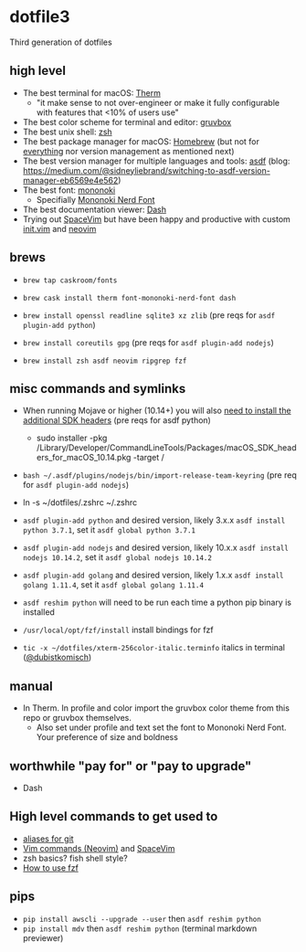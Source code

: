# dotfile3
Third generation of dotfiles

## high level
* The best terminal for macOS: [Therm](https://github.com/trufae/Therm)
  * "it make sense to not over-engineer or make it fully configurable with features that <10% of users use"
* The best color scheme for terminal and editor: [gruvbox](https://github.com/morhetz/gruvbox)
* The best unix shell: [zsh](https://github.com/zsh-users/antigen#meta)
* The best package manager for macOS: [Homebrew](brew.sh) (but not for [everything](https://nemethgergely.com/you-might-not-need-homebrew/) nor version management as mentioned next)
* The best version manager for multiple languages and tools: [asdf](https://github.com/asdf-vm/asdf) (blog: https://medium.com/@sidneyliebrand/switching-to-asdf-version-manager-eb6569e4e562)
* The best font: [mononoki](https://madmalik.github.io/mononoki/)
  * Specifially [Mononoki Nerd Font](https://github.com/ryanoasis/nerd-fonts/tree/master/patched-fonts/Mononoki)
* The best documentation viewer: [Dash](https://kapeli.com/dash)
* Trying out [SpaceVim](https://spacevim.org/) but have been happy and productive with custom [init.vim](https://github.com/MrBri/dotfiles/blob/master/init.vim) and [neovim](https://github.com/neovim/neovim)

## brews
* `brew tap caskroom/fonts`
* `brew cask install therm font-mononoki-nerd-font dash`

* `brew install openssl readline sqlite3 xz zlib` (pre reqs for `asdf plugin-add python`)
* `brew install coreutils gpg` (pre reqs for `asdf plugin-add nodejs`)
* `brew install zsh asdf neovim ripgrep fzf`

## misc commands and symlinks
* When running Mojave or higher (10.14+) you will also [need to install the additional SDK headers](https://developer.apple.com/documentation/xcode_release_notes/xcode_10_release_notes#3035624) (pre reqs for asdf python)
  * sudo installer -pkg /Library/Developer/CommandLineTools/Packages/macOS_SDK_headers_for_macOS_10.14.pkg -target /
* `bash ~/.asdf/plugins/nodejs/bin/import-release-team-keyring` (pre req for `asdf plugin-add nodejs`)
* ln -s ~/dotfiles/.zshrc ~/.zshrc
* `asdf plugin-add python` and desired version, likely 3.x.x `asdf install python 3.7.1`, set it `asdf global python 3.7.1`
* `asdf plugin-add nodejs` and desired version, likely 10.x.x `asdf install nodejs 10.14.2`, set it `asdf global nodejs 10.14.2`
* `asdf plugin-add golang` and desired version, likely 1.x.x `asdf install golang 1.11.4`, set it `asdf global golang 1.11.4`

* `asdf reshim python` will need to be run each time a python pip binary is installed
* `/usr/local/opt/fzf/install` install bindings for fzf
* `tic -x ~/dotfiles/xterm-256color-italic.terminfo` italics in terminal ([@dubistkomisch](https://medium.com/@dubistkomisch/how-to-actually-get-italics-and-true-colour-to-work-in-iterm-tmux-vim-9ebe55ebc2be))

## manual
* In Therm. In profile and color import the gruvbox color theme from this repo or gruvbox themselves. 
  * Also set under profile and text set the font to Mononoki Nerd Font. Your preference of size and boldness

## worthwhile "pay for" or "pay to upgrade"
* Dash

## High level commands to get used to
* [aliases for git](https://github.com/robbyrussell/oh-my-zsh/wiki/Plugin:git)
* [Vim commands (Neovim)](https://vim.rtorr.com/) and [SpaceVim](https://spacevim.org/use-vim-as-ide/)
* zsh basics? fish shell style?
* [How to use fzf](https://github.com/junegunn/fzf#usage)

## pips
* `pip install awscli --upgrade --user` then `asdf reshim python`
* `pip install mdv` then `asdf reshim python` (terminal markdown previewer)
